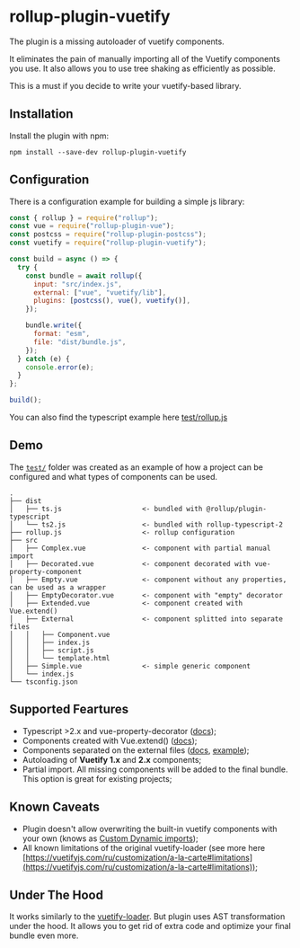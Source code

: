 # rollup-plugin-vuetify

The plugin is a missing autoloader of vuetify components.

It eliminates the pain of manually importing all of the Vuetify components you use. It also allows you to use tree shaking as efficiently as possible.

This is a must if you decide to write your vuetify-based library.

## Installation

Install the plugin with npm:

```shell
npm install --save-dev rollup-plugin-vuetify
```

## Configuration

There is a configuration example for building a simple js library:

```javascript
const { rollup } = require("rollup");
const vue = require("rollup-plugin-vue");
const postcss = require("rollup-plugin-postcss");
const vuetify = require("rollup-plugin-vuetify");

const build = async () => {
  try {
    const bundle = await rollup({
      input: "src/index.js",
      external: ["vue", "vuetify/lib"],
      plugins: [postcss(), vue(), vuetify()],
    });

    bundle.write({
      format: "esm",
      file: "dist/bundle.js",
    });
  } catch (e) {
    console.error(e);
  }
};

build();
```

You can also find the typescript example here [test/rollup.js](https://github.com/vatson/rollup-plugin-vuetify/blob/master/test/rollup.js)

## Demo

The [`test/`](https://github.com/vatson/rollup-plugin-vuetify/tree/master/test/) folder was created as an example of how a project can be configured and what types of components can be used.

```
.
├── dist
│   ├── ts.js                    <- bundled with @rollup/plugin-typescript
│   └── ts2.js                   <- bundled with rollup-typescript-2
├── rollup.js                    <- rollup configuration
├── src
│   ├── Complex.vue              <- component with partial manual import
│   ├── Decorated.vue            <- component decorated with vue-property-component
│   ├── Empty.vue                <- component without any properties, can be used as a wrapper
│   ├── EmptyDecorator.vue       <- component with "empty" decorator
│   ├── Extended.vue             <- component created with Vue.extend()
│   ├── External                 <- component splitted into separate files
│   │   ├── Component.vue
│   │   ├── index.js
│   │   ├── script.js
│   │   └── template.html
│   ├── Simple.vue               <- simple generic component
│   └── index.js
└── tsconfig.json
```

## Supported Feartures

- Typescript >2.x and vue-property-decorator ([docs](https://github.com/kaorun343/vue-property-decorator#readme));
- Components created with Vue.extend() ([docs](https://ru.vuejs.org/v2/api/#Vue-extend));
- Components separated on the external files ([docs](https://vuejs.org/v2/guide/single-file-components.html#What-About-Separation-of-Concerns), [example](https://github.com/vatson/rollup-plugin-vuetify/tree/master/test/src/External));
- Autoloading of **Vuetify 1.x** and **2.x** components;
- Partial import. All missing components will be added to the final bundle. This option is great for existing projects;

## Known Caveats

- Plugin doesn't allow overwriting the built-in vuetify components with your own (knows as [Custom Dynamic imports](https://vuetifyjs.com/ru/customization/a-la-carte#custom-dynamic-imports));
- All known limitations of the original vuetify-loader (see more here [https://vuetifyjs.com/ru/customization/a-la-carte#limitations](https://vuetifyjs.com/ru/customization/a-la-carte#limitations));

## Under The Hood

It works similarly to the [vuetify-loader](https://github.com/vuetifyjs/vuetify-loader). But plugin uses AST transformation under the hood. It allows you to get rid of extra code and optimize your final bundle even more.
